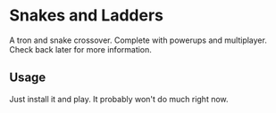Snakes and Ladders
=========

A tron and snake crossover.  Complete with powerups and multiplayer.  Check back later for more information.

Usage
-----

Just install it and play.  It probably won't do much right now.